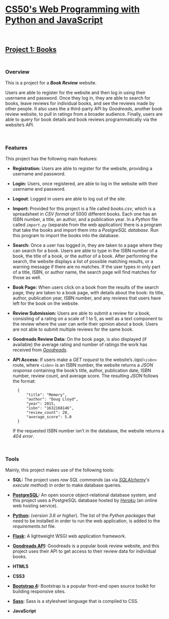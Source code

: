 # [CS50's Web Programming with Python and JavaScript](https://cs50.harvard.edu/web/2018/)<br><br>


## [Project 1: Books](https://docs.cs50.net/ocw/web/projects/1/project1.html)<br><br>


### **Overview**<br>

This is a project for a ***Book Review*** website. 

Users are able to register for the website and then log in using their username and password. Once they log in, they are able to search for books, leave reviews for individual books, and see the reviews made by other people. It also uses the a third-party API by *Goodreads*, another book review website, to pull in ratings from a broader audience. Finally, users are able to query for book details and book reviews programmatically via the website’s API.

<br>

### **Features**<br>

This project has the following main features:

- **Registration:** Users are able to register for the website, providing a username and password.

- **Login:** Users, once registered, are able to log in the website with their username and password.

- **Logout**: Logged in users are able to log out of the site.

- **Import:** Provided for this project is a file called *books.csv*, which is a spreadsheet in *CSV format* of 5000 different books. Each one has an ISBN number, a title, an author, and a publication year. In a *Python* file called *`import.py`* (separate from the web application) there is a program that take the books and import them into a *PostgreSQL database*. Run this program to import the books into the database.

- **Search:** Once a user has logged in, they are taken to a page where they can search for a book. Users are able to type in the ISBN number of a book, the title of a book, or the author of a book. After performing the search, the website displays a list of possible matching results, or a warning message if there are no matches. If the user types in only part of a title, ISBN, or author name, the search page will find matches for those as well.

- **Book Page:** When users click on a book from the results of the search page, they are taken to a book page, with details about the book: its title, author, publication year, ISBN number, and any reviews that users have left for the book on the website.

- **Review Submission:** Users are able to submit a review for a book, consisting of a rating on a scale of 1 to 5, as well as a text component to the review where the user can write their opinion about a book. Users are not able to submit multiple reviews for the same book.

- **Goodreads Review Data:** On the book page, is also displayed (if available) the average rating and number of ratings the work has received from *[Goodreads](https://www.goodreads.com/)*.

- **API Access:** If users make a *GET request* to the website’s */api/`<isbn>`* route, where `<isbn>` is an ISBN number, the website returns a *JSON response* containing the book’s title, author, publication date, ISBN number, review count, and average score. The resulting *JSON* follows the format:

        {
            "title": "Memory",
            "author": "Doug Lloyd",
            "year": 2015,
            "isbn": "1632168146",
            "review_count": 28,
            "average_score": 5.0
        }

    If the requested ISBN number isn’t in the database, the website returns a *404 error*.

<br>

### **Tools**<br>

Mainly, this project makes use of the following tools:

- **SQL:** The project uses *raw SQL commands* (as via *[SQLAlchemy](https://www.sqlalchemy.org/)'s execute method*) in order to make database queries.

- **[PostgreSQL](https://www.postgresql.org/):** An open source object-relational database system, and this project uses a PostgreSQL database hosted by *[Heroku](https://www.heroku.com/)* (an online web hosting service).

- **[Python](https://www.python.org/downloads/):** (*version 3.6 or higher*). The list of the *Python packages* that need to be installed in order to run the web application, is added to the *requirements.txt* file.

- **[Flask](https://palletsprojects.com/p/flask/):** A lightweight WSGI web application framework.

- **[Goodreads API](https://www.goodreads.com/api):** Goodreads is a popular book review website, and this project uses their API to get access to their review data for individual books.

- **HTML5**

- **CSS3**

- **[Bootstrap 4](https://getbootstrap.com/docs/4.0/getting-started/introduction/):** Bootstrap is a popular front-end open source toolkit for building responsive sites.

- **[Sass](https://sass-lang.com/):** Sass is a stylesheet language that is compiled to CSS.

- **JavaScript**


